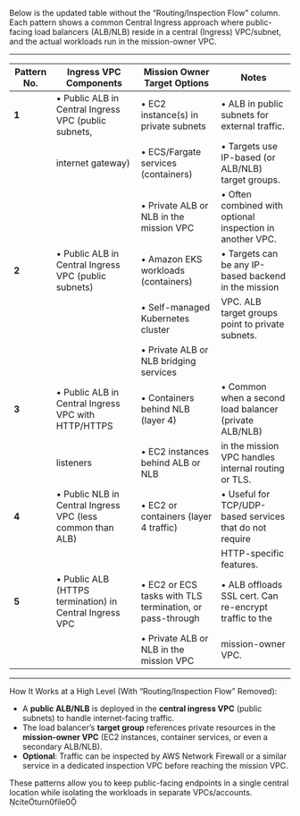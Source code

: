 Below is the updated table without the “Routing/Inspection Flow” column. Each pattern shows a common Central Ingress approach where public-facing load balancers (ALB/NLB) reside in a central (Ingress) VPC/subnet, and the actual workloads run in the mission-owner VPC. 

---------------------------------------------------------------------------------------------------------
| Pattern No. | Ingress VPC Components                                     | Mission Owner Target Options                              | Notes                                                   |
|-------------|------------------------------------------------------------|-----------------------------------------------------------|---------------------------------------------------------|
| **1**       | • Public ALB in Central Ingress VPC (public subnets,       | • EC2 instance(s) in private subnets                      | • ALB in public subnets for external traffic.           |
|             |   internet gateway)                                        | • ECS/Fargate services (containers)                       | • Targets use IP-based (or ALB/NLB) target groups.      |
|             |                                                            | • Private ALB or NLB in the mission VPC                   | • Often combined with optional inspection in another VPC. |
| **2**       | • Public ALB in Central Ingress VPC (public subnets)       | • Amazon EKS workloads (containers)                       | • Targets can be any IP-based backend in the mission    |
|             |                                                            | • Self-managed Kubernetes cluster                         |   VPC. ALB target groups point to private subnets.      |
|             |                                                            | • Private ALB or NLB bridging services                    |                                                         |
| **3**       | • Public ALB in Central Ingress VPC with HTTP/HTTPS        | • Containers behind NLB (layer 4)                         | • Common when a second load balancer (private ALB/NLB)  |
|             |   listeners                                                | • EC2 instances behind ALB or NLB                         |   in the mission VPC handles internal routing or TLS.   |
| **4**       | • Public NLB in Central Ingress VPC (less common than ALB) | • EC2 or containers (layer 4 traffic)                     | • Useful for TCP/UDP-based services that do not require |
|             |                                                            |                                                           |   HTTP-specific features.                               |
| **5**       | • Public ALB (HTTPS termination) in Central Ingress VPC    | • EC2 or ECS tasks with TLS termination, or pass-through  | • ALB offloads SSL cert. Can re-encrypt traffic to the   |
|             |                                                            | • Private ALB or NLB in the mission VPC                   |   mission-owner VPC.                                   |
---------------------------------------------------------------------------------------------------------


How It Works at a High Level (With “Routing/Inspection Flow” Removed):
- A **public ALB/NLB** is deployed in the **central ingress VPC** (public subnets) to handle internet-facing traffic.  
- The load balancer’s **target group** references private resources in the **mission-owner VPC** (EC2 instances, container services, or even a secondary ALB/NLB).  
- **Optional**: Traffic can be inspected by AWS Network Firewall or a similar service in a dedicated inspection VPC before reaching the mission VPC.  

These patterns allow you to keep public-facing endpoints in a single central location while isolating the workloads in separate VPCs/accounts. citeturn0file0
